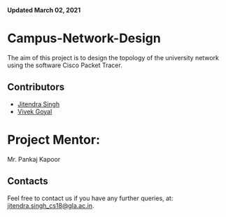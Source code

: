 **Updated March 02, 2021**

# Campus-Network-Design
The aim of this project is to design the topology of the university network using the software Cisco Packet Tracer.

## Contributors

- [Jitendra Singh](https://github.com/jet0499)
- [Vivek Goyal](https://github.com/vivek-goyal12)

# Project Mentor:
Mr. Pankaj Kapoor

## Contacts
Feel free to contact us if you have any further queries, at:
<jitendra.singh_cs18@gla.ac.in>.

